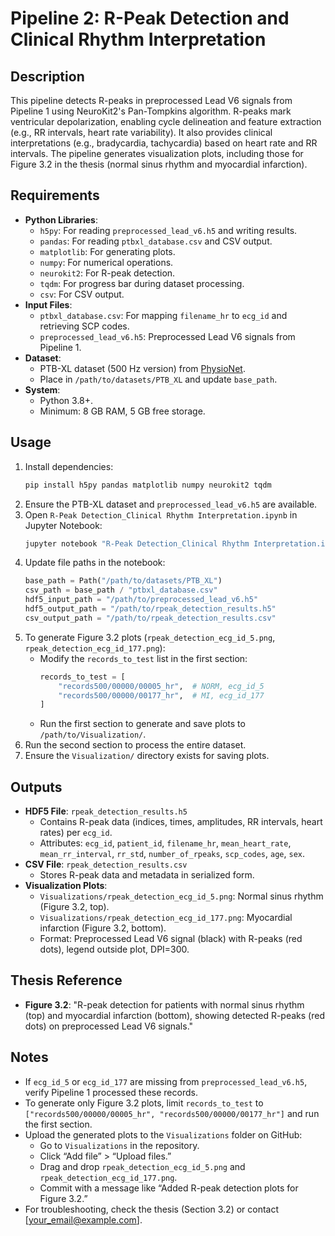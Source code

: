 # Pipeline 2: R-Peak Detection and Clinical Rhythm Interpretation

## Description
This pipeline detects R-peaks in preprocessed Lead V6 signals from Pipeline 1 using NeuroKit2's Pan-Tompkins algorithm. R-peaks mark ventricular depolarization, enabling cycle delineation and feature extraction (e.g., RR intervals, heart rate variability). It also provides clinical interpretations (e.g., bradycardia, tachycardia) based on heart rate and RR intervals. The pipeline generates visualization plots, including those for Figure 3.2 in the thesis (normal sinus rhythm and myocardial infarction).

## Requirements
- **Python Libraries**:
  - `h5py`: For reading `preprocessed_lead_v6.h5` and writing results.
  - `pandas`: For reading `ptbxl_database.csv` and CSV output.
  - `matplotlib`: For generating plots.
  - `numpy`: For numerical operations.
  - `neurokit2`: For R-peak detection.
  - `tqdm`: For progress bar during dataset processing.
  - `csv`: For CSV output.
- **Input Files**:
  - `ptbxl_database.csv`: For mapping `filename_hr` to `ecg_id` and retrieving SCP codes.
  - `preprocessed_lead_v6.h5`: Preprocessed Lead V6 signals from Pipeline 1.
- **Dataset**:
  - PTB-XL dataset (500 Hz version) from [PhysioNet](https://physionet.org/content/ptb-xl/1.0.3/).
  - Place in `/path/to/datasets/PTB_XL` and update `base_path`.
- **System**:
  - Python 3.8+.
  - Minimum: 8 GB RAM, 5 GB free storage.

## Usage
1. Install dependencies:
   ```bash
   pip install h5py pandas matplotlib numpy neurokit2 tqdm
   ```
2. Ensure the PTB-XL dataset and `preprocessed_lead_v6.h5` are available.
3. Open `R-Peak Detection_Clinical Rhythm Interpretation.ipynb` in Jupyter Notebook:
   ```bash
   jupyter notebook "R-Peak Detection_Clinical Rhythm Interpretation.ipynb"
   ```
4. Update file paths in the notebook:
   ```python
   base_path = Path("/path/to/datasets/PTB_XL")
   csv_path = base_path / "ptbxl_database.csv"
   hdf5_input_path = "/path/to/preprocessed_lead_v6.h5"
   hdf5_output_path = "/path/to/rpeak_detection_results.h5"
   csv_output_path = "/path/to/rpeak_detection_results.csv"
   ```
5. To generate Figure 3.2 plots (`rpeak_detection_ecg_id_5.png`, `rpeak_detection_ecg_id_177.png`):
   - Modify the `records_to_test` list in the first section:
     ```python
     records_to_test = [
         "records500/00000/00005_hr",  # NORM, ecg_id_5
         "records500/00000/00177_hr",  # MI, ecg_id_177
     ]
     ```
   - Run the first section to generate and save plots to `/path/to/Visualization/`.
6. Run the second section to process the entire dataset.
7. Ensure the `Visualization/` directory exists for saving plots.

## Outputs
- **HDF5 File**: `rpeak_detection_results.h5`
  - Contains R-peak data (indices, times, amplitudes, RR intervals, heart rates) per `ecg_id`.
  - Attributes: `ecg_id`, `patient_id`, `filename_hr`, `mean_heart_rate`, `mean_rr_interval`, `rr_std`, `number_of_rpeaks`, `scp_codes`, `age`, `sex`.
- **CSV File**: `rpeak_detection_results.csv`
  - Stores R-peak data and metadata in serialized form.
- **Visualization Plots**:
  - `Visualizations/rpeak_detection_ecg_id_5.png`: Normal sinus rhythm (Figure 3.2, top).
  - `Visualizations/rpeak_detection_ecg_id_177.png`: Myocardial infarction (Figure 3.2, bottom).
  - Format: Preprocessed Lead V6 signal (black) with R-peaks (red dots), legend outside plot, DPI=300.

## Thesis Reference
- **Figure 3.2**: "R-peak detection for patients with normal sinus rhythm (top) and myocardial infarction (bottom), showing detected R-peaks (red dots) on preprocessed Lead V6 signals."

## Notes
- If `ecg_id_5` or `ecg_id_177` are missing from `preprocessed_lead_v6.h5`, verify Pipeline 1 processed these records.
- To generate only Figure 3.2 plots, limit `records_to_test` to `["records500/00000/00005_hr", "records500/00000/00177_hr"]` and run the first section.
- Upload the generated plots to the `Visualizations` folder on GitHub:
  - Go to `Visualizations` in the repository.
  - Click “Add file” > “Upload files.”
  - Drag and drop `rpeak_detection_ecg_id_5.png` and `rpeak_detection_ecg_id_177.png`.
  - Commit with a message like “Added R-peak detection plots for Figure 3.2.”
- For troubleshooting, check the thesis (Section 3.2) or contact [your_email@example.com].
